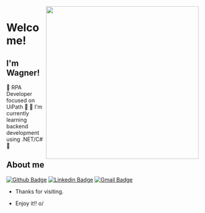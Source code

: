 <!--
**wagner-lima/wagner-lima** is a ✨ _special_ ✨ repository because its `README.md` (this file) appears on your GitHub profile.

Here are some ideas to get you started:

- 🔭 I’m currently working on ...
- 🌱 I’m currently learning ...
- 👯 I’m looking to collaborate on ...
- 🤔 I’m looking for help with ...
- 💬 Ask me about ...
- 📫 How to reach me: ...
- 😄 Pronouns: ...
- ⚡ Fun fact: ...
-->

<img align="right" width="400" height="400" src="https://avatars.githubusercontent.com/u/50275874?v=4">

# Welcome!

## I'm Wagner!

🤖 RPA Developer focused on UiPath 🤖 
🌱 I'm currently learning backend development using .NET/C# 🌱

## About me 
[![Github Badge](https://img.shields.io/badge/-Github-000?style=flat-square&logo=Github&logoColor=white&link=https://github.com/wagner-lima)](https://github.com/wagner-lima)
[![Linkedin Badge](https://img.shields.io/badge/-LinkedIn-blue?style=flat-square&logo=Linkedin&logoColor=white&link=https://www.linkedin.com/in/wagner-rlimafilho)](https://www.linkedin.com/in/wagner-rlimafilho)
[![Gmail Badge](https://img.shields.io/badge/-Gmail-c14438?style=flat-square&logo=Gmail&logoColor=white&link=mailto:wagner.rlimafilho@gmail.com)](mailto:wagner.rlimafilho@gmail.com)

- Thanks for visiting. 

- Enjoy it!! o/
